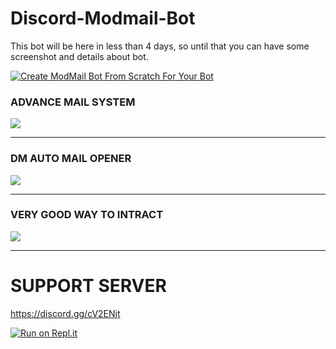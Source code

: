 # Discord-Modmail-Bot
This bot will be here in less than 4 days, so until that you can have some screenshot and details about bot.


[![Create ModMail Bot From Scratch For Your Bot](https://img.youtube.com/vi/ioLtrzJBCj4/0.jpg)](https://www.youtube.com/watch?v=ioLtrzJBCj4)

### ADVANCE MAIL SYSTEM
![](https://cdn.discordapp.com/attachments/591157769181069332/730293332797947964/unknown.png)
___


### DM AUTO MAIL OPENER
![](https://cdn.discordapp.com/attachments/591157769181069332/730294353167253504/unknown.png)


___

### VERY GOOD WAY TO INTRACT
![](https://cdn.discordapp.com/attachments/728942987748311131/730295002059767818/unknown.png)

___




# SUPPORT SERVER
https://discord.gg/cV2ENjt

[![Run on Repl.it](https://repl.it/badge/github/CTK-WARRIOR/Discord-Modmail-Bot)](https://repl.it/github/CTK-WARRIOR/Discord-Modmail-Bot)